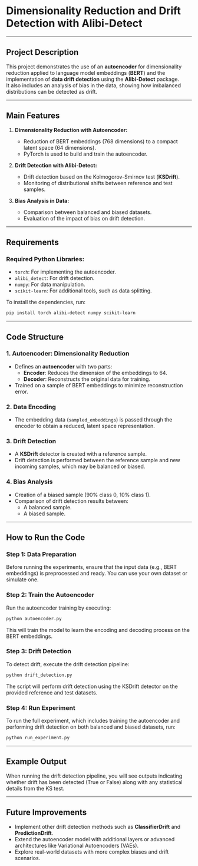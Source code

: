 # **Dimensionality Reduction and Drift Detection with Alibi-Detect**

---

## **Project Description**

This project demonstrates the use of an **autoencoder** for dimensionality reduction applied to language model embeddings (**BERT**) and the implementation of **data drift detection** using the **Alibi-Detect** package.  
It also includes an analysis of bias in the data, showing how imbalanced distributions can be detected as drift.

---

## **Main Features**

1. **Dimensionality Reduction with Autoencoder:**
   - Reduction of BERT embeddings (768 dimensions) to a compact latent space (64 dimensions).
   - PyTorch is used to build and train the autoencoder.

2. **Drift Detection with Alibi-Detect:**
   - Drift detection based on the Kolmogorov-Smirnov test (**KSDrift**).
   - Monitoring of distributional shifts between reference and test samples.

3. **Bias Analysis in Data:**
   - Comparison between balanced and biased datasets.
   - Evaluation of the impact of bias on drift detection.

---

## **Requirements**

### **Required Python Libraries:**
- `torch`: For implementing the autoencoder.
- `alibi_detect`: For drift detection.
- `numpy`: For data manipulation.
- `scikit-learn`: For additional tools, such as data splitting.

To install the dependencies, run:
```bash
pip install torch alibi-detect numpy scikit-learn
```

---

## **Code Structure**

### **1. Autoencoder: Dimensionality Reduction**
- Defines an **autoencoder** with two parts:
  - **Encoder**: Reduces the dimension of the embeddings to 64.
  - **Decoder**: Reconstructs the original data for training.
- Trained on a sample of BERT embeddings to minimize reconstruction error.

### **2. Data Encoding**
- The embedding data (`sampled_embeddings`) is passed through the encoder to obtain a reduced, latent space representation.

### **3. Drift Detection**
- A **KSDrift** detector is created with a reference sample.
- Drift detection is performed between the reference sample and new incoming samples, which may be balanced or biased.

### **4. Bias Analysis**
- Creation of a biased sample (90% class 0, 10% class 1).
- Comparison of drift detection results between:
  - A balanced sample.
  - A biased sample.

---

## **How to Run the Code**

### **Step 1: Data Preparation**
Before running the experiments, ensure that the input data (e.g., BERT embeddings) is preprocessed and ready. You can use your own dataset or simulate one.

### **Step 2: Train the Autoencoder**
Run the autoencoder training by executing:
```bash
python autoencoder.py
```
This will train the model to learn the encoding and decoding process on the BERT embeddings.

### **Step 3: Drift Detection**
To detect drift, execute the drift detection pipeline:
```bash
python drift_detection.py
```
The script will perform drift detection using the KSDrift detector on the provided reference and test datasets.

### **Step 4: Run Experiment**
To run the full experiment, which includes training the autoencoder and performing drift detection on both balanced and biased datasets, run:
```bash
python run_experiment.py
```

---

## **Example Output**

When running the drift detection pipeline, you will see outputs indicating whether drift has been detected (True or False) along with any statistical details from the KS test. 

---

## **Future Improvements**

- Implement other drift detection methods such as **ClassifierDrift** and **PredictionDrift**.
- Extend the autoencoder model with additional layers or advanced architectures like Variational Autoencoders (VAEs).
- Explore real-world datasets with more complex biases and drift scenarios.

